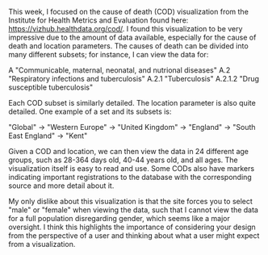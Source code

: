 This week, I focused on the cause of death (COD) visualization from the Institute for Health Metrics and Evaluation found here: https://vizhub.healthdata.org/cod/. I found this visualization to be very impressive due to the amount of data available, especially for the cause of death and location parameters. The causes of death can be divided into many different subsets; for instance, I can view the data for:

A "Communicable, maternal, neonatal, and nutrional diseases"
A.2 "Respiratory infections and tuberculosis"
A.2.1 "Tuberculosis" 
A.2.1.2 "Drug susceptible tuberculosis" 

Each COD subset is similarly detailed. The location parameter is also quite detailed. One example of a set and its subsets is:

"Global" -> "Western Europe" -> "United Kingdom" -> "England" -> "South East England" -> "Kent"

Given a COD and location, we can then view the data in 24 different age groups, such as 28-364 days old, 40-44 years old, and all ages. The visualization itself is easy to read and use. Some CODs also have markers indicating important registrations to the database with the corresponding source and more detail about it.

My only dislike about this visualization is that the site forces you to select "male" or "female" when viewing the data, such that I cannot view the data for a full population disregarding gender, which seems like a major oversight. I think this highlights the importance of considering your design from the perspective of a user and thinking about what a user might expect from a visualization.
